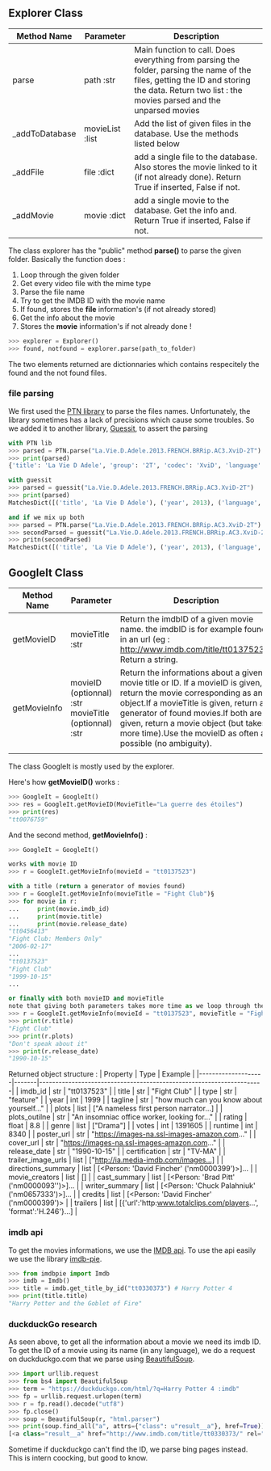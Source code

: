 

## Explorer Class


| Method Name    | Parameter       | Description                                                                                                                                                                                     |
|----------------|-----------------|-------------------------------------------------------------------------------------------------------------------------------------------------------------------------------------------------|
| parse          | path :str       | Main function to call. Does everything from parsing the folder, parsing the name of the files, getting the ID and storing the data. Return two list : the movies parsed and the unparsed movies |
| _addToDatabase | movieList :list | Add the list of given files in the database. Use the methods listed below                                                                                                                       |
| _addFile       | file :dict      | add a single file to the database. Also stores the movie linked to it (if not already done). Return True if inserted, False if not.                                                             |
| _addMovie      | movie :dict     | add a single movie to the database. Get the info and. Return True if inserted, False if not.                                                                                                    |
The class explorer has the "public" method __parse()__ to parse the given folder.
Basically the function does :
1. Loop through the given folder
2. Get every video file with the mime type
3. Parse the file name
4. Try to get the IMDB ID with the movie name
5. If found, stores the __file__ information's (if not already stored)
6. Get the info about the movie
7. Stores the __movie__ information's if not already done !

```Python
>>> explorer = Explorer()
>>> found, notfound = explorer.parse(path_to_folder)
```

The two elements returned are dictionnaries which contains respecitely the found and the not found files.

### file parsing
We first used the [PTN library](https://github.com/divijbindlish/parse-torrent-name) to parse the files names.
Unfortunately, the library sometimes has a lack of precisions which cause some troubles.
So we added it to another library, [Guessit](https://github.com/guessit-io/guessit), to assert the parsing

```Python
with PTN lib
>>> parsed = PTN.parse("La.Vie.D.Adele.2013.FRENCH.BRRip.AC3.XviD-2T")
>>> print(parsed)
{'title': 'La Vie D Adele', 'group': '2T', 'codec': 'XviD', 'language': 'FRENCH', 'year': 2013, 'quality': 'BRRip', 'audio': 'AC3'}

with guessit
>>> parsed = guessit("La.Vie.D.Adele.2013.FRENCH.BRRip.AC3.XviD-2T")
>>> print(parsed)
MatchesDict([('title', 'La Vie D Adele'), ('year', 2013), ('language', <Language [fr]>), ('format', 'BluRay'), ('audio_codec', 'AC3'), ('video_codec', 'XviD'), ('release_group', '2T'), ('type', 'movie')])

and if we mix up both
>>> parsed = PTN.parse("La.Vie.D.Adele.2013.FRENCH.BRRip.AC3.XviD-2T")
>>> secondParsed = guessit("La.Vie.D.Adele.2013.FRENCH.BRRip.AC3.XviD-2T", {"T": parsed["title"]})
>>> pritn(secondParsed)
MatchesDict([('title', 'La Vie D Adele'), ('year', 2013), ('language', <Language [fr]>), ('format', 'BluRay'), ('audio_codec', 'AC3'), ('video_codec', 'XviD'), ('release_group', '2T'), ('type', 'movie')])
```



## GoogleIt Class

| Method Name  | Parameter                                            | Description                                                                                                                                                                                                                                                                                                  |
|--------------|------------------------------------------------------|--------------------------------------------------------------------------------------------------------------------------------------------------------------------------------------------------------------------------------------------------------------------------------------------------------------|
| getMovieID   | movieTitle :str                                      | Return the imdbID of a given movie name. the imdbID is for example found in an url (eg : http://www.imdb.com/title/tt0137523/). Return a string.                                                                                                                                                             |
| getMovieInfo | movieID (optionnal) :str movieTitle (optionnal) :str | Return the informations about a given movie title or ID. If a movieID is given, return the movie corresponding as an object.If a movieTitle is given, return a generator of found movies.If both are given, return a movie object (but takes more time).Use the movieID as often as possible (no ambiguity). |
|              |                                                      |                                                                                                                                                                                                                                                                                                              |

The class GoogleIt is mostly used by the explorer.

Here's how __getMovieID()__ works :

```Python
>>> GoogleIt = GoogleIt()
>>> res = GoogleIt.getMovieID(MovieTitle="La guerre des étoiles")
>>> print(res)
"tt0076759"
```

And the second method, __getMovieInfo()__ :
```Python
>>> GoogleIt = GoogleIt()

works with movie ID
>>> r = GoogleIt.getMovieInfo(movieId = "tt0137523")

with a title (return a generator of movies found)
>>> r = GoogleIt.getMovieInfo(movieTitle = "Fight Club")§
>>> for movie in r:
...     print(movie.imdb_id)
...     print(movie.title)
...     print(movie.release_date)
"tt0456413"
"Fight Club: Members Only"
"2006-02-17"
...
"tt0137523"
"Fight Club"
"1999-10-15"
...

or finally with both movieID and movieTitle
note that giving both parameters takes more time as we loop through the generator.
>>> r = GoogleIt.getMovieInfo(movieId = "tt0137523", movieTitle = "Fight CLUB")
>>> print(r.title)
"Fight Club"
>>> print(r.plots)
"Don't speak about it"
>>> print(r.release_date)
"1990-10-15"
```
Returned object structure :
| Property           | Type  | Example                                                             |
|--------------------|-------|---------------------------------------------------------------------|
| imdb_id            | str   | "tt0137523"                                                         |
| title              | str   | "Fight Club"                                                        |
| type               | str   | "feature"                                                           |
| year               | int   | 1999                                                                |
| tagline            | str   | "how much can you know about yourself..."                           |
| plots              | list  | ["A nameless first person narrator...]                              |
| plots_outilne      | str   | "An insomniac office worker, looking for..."                        |
| rating             | float | 8.8                                                                 |
| genre              | list  | ["Drama"]                                                           |
| votes              | int   | 1391605                                                             |
| runtime            | int   | 8340                                                                |
| poster_url         | str   | "https://images-na.ssl-images-amazon.com..."                        |
| cover_url          | str   | "https://images-na.ssl-images-amazon.com..."                        |
| release_date       | str   | "1990-10-15"                                                        |
| certification      | str   | "TV-MA"                                                             |
| trailer_image_urls | list  | ["http://ia.media-imdb.com/images...]                               |
| directions_summary | list  | [<Person: 'David Fincher' ('nm0000399')>]...                        |
| movie_creators     | list  | []                                                                  |
| cast_summary       | list  | [<Person: 'Brad Pitt' ('nm0000093'')>]...                           |
| writer_summary     | list  | [<Person: 'Chuck Palahniuk' ('nm0657333')>]...                      |
| credits            | list  | [<Person: 'David Fincher' ('nm0000399')>                            |
| trailers           | list  | [{'url':'http:www.totalclips.com/players...', 'format':'H.246'}...] |
### imdb api
To get the movies informations, we use the [IMDB api](https://app.imdb.com).
To use the api easily we use the library [imdb-pie](https://github.com/richardasaurus/imdb-pie).

```Python
>>> from imdbpie import Imdb
>>> imdb = Imdb()
>>> title = imdb.get_title_by_id("tt0330373") # Harry Potter 4
>>> print(title.title)
"Harry Potter and the Goblet of Fire"
```

### duckduckGo research
As seen above, to get all the information about a movie we need its imdb ID.
To get the ID of a movie using its name (in any language), we do a request on duckduckgo.com that we parse using [BeautifulSoup](https://www.crummy.com/software/BeautifulSoup/).
```Python
>>> import urllib.request
>>> from bs4 import BeautifulSoup
>>> term = "https://duckduckgo.com/html/?q=Harry Potter 4 :imdb"
>>> fp = urllib.request.urlopen(term)
>>> r = fp.read().decode("utf8")
>>> fp.close()
>>> soup = BeautifulSoup(r, "html.parser")
>>> print(soup.find_all("a", attrs={"class": u"result__a"}, href=True))
[<a class="result__a" href="http://www.imdb.com/title/tt0330373/" rel="nofollow"><b>Harry</b>]....
```
Sometime if duckduckgo can't find the ID, we parse bing pages instead. This is intern coocking, but good to know.
